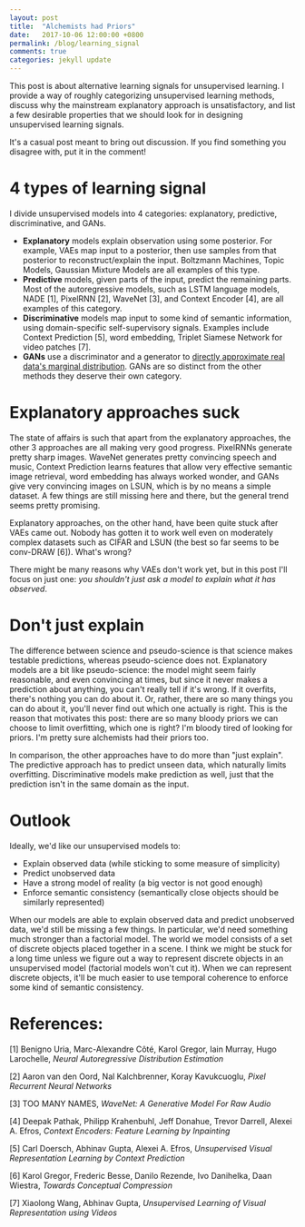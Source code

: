 ```yaml
---
layout: post
title:  "Alchemists had Priors"
date:   2017-10-06 12:00:00 +0800
permalink: /blog/learning_signal
comments: true
categories: jekyll update
---
```


This post is about alternative learning signals for unsupervised learning. I provide a way of roughly categorizing
unsupervised learning methods, discuss why the mainstream explanatory approach is unsatisfactory, and list a few
desirable properties that we should look for in designing unsupervised learning signals.

It's a casual post meant to bring out discussion. If you find something you disagree with, put it in the comment!


# 4 types of learning signal

I divide unsupervised models into 4 categories: explanatory, predictive, discriminative, and GANs. 

- __Explanatory__ models explain observation using some posterior. For example, VAEs map input to a posterior, then use
samples from that posterior to reconstruct/explain the input. Boltzmann Machines, Topic Models, Gaussian Mixture Models
are all examples of this type.
- __Predictive__ models, given parts of the input, predict the remaining parts. Most of the autoregressive models, such
as LSTM language models, NADE [1], PixelRNN [2], WaveNet [3], and Context Encoder [4], are all examples of this category.
- __Discriminative__ models map input to some kind of semantic information, using domain-specific self-supervisory
signals.  Examples include Context Prediction [5], word embedding, Triplet Siamese Network for video patches [7].
- __GANs__ use a discriminator and a generator to [directly approximate real data's marginal
distribution](/blog/wgan_energy). GANs are so distinct from the other methods they deserve their own category.


# Explanatory approaches suck

The state of affairs is such that apart from the explanatory approaches, the other 3 approaches are all making very good
progress. PixelRNNs generate pretty sharp images. WaveNet generates pretty convincing speech and music, Context
Prediction learns features that allow very effective semantic image retrieval, word embedding has always worked wonder,
and GANs give very convincing images on LSUN, which is by no means a simple dataset. A few things are still missing here
and there, but the general trend seems pretty promising.

Explanatory approaches, on the other hand, have been quite stuck after VAEs came out. Nobody has gotten it to work well
even on moderately complex datasets such as CIFAR and LSUN (the best so far seems to be conv-DRAW [6]). What's wrong?

There might be many reasons why VAEs don't work yet, but in this post I'll focus on just one: *you shouldn't just ask a
model to explain what it has observed*.


# Don't just explain

The difference between science and pseudo-science is that science makes testable predictions, whereas pseudo-science
does not. Explanatory models are a bit like pseudo-science: the model might seem fairly reasonable, and even convincing
at times, but since it never makes a prediction about anything, you can't really tell if it's wrong. If it overfits,
there's nothing you can do about it. Or, rather, there are so many things you can do about it, you'll never find out
which one actually is right. This is the reason that motivates this post: there are so many bloody priors we can choose
to limit overfitting, which one is right? I'm bloody tired of looking for priors. I'm pretty sure alchemists had their
priors too.

In comparison, the other approaches have to do more than "just explain". The predictive approach has to predict unseen
data, which naturally limits overfitting. Discriminative models make prediction as well, just that the prediction isn't
in the same domain as the input.

# Outlook

Ideally, we'd like our unsupervised models to:

- Explain observed data (while sticking to some measure of simplicity)
- Predict unobserved data
- Have a strong model of reality (a big vector is not good enough)
- Enforce semantic consistency (semantically close objects should be similarly represented)

When our models are able to explain observed data and predict unobserved data, we'd still be missing a few things.  In
particular, we'd need something much stronger than a factorial model. The world we model consists of a set of discrete
objects placed together in a scene. I think we might be stuck for a long time unless we figure out a way to represent
discrete objects in an unsupervised model (factorial models won't cut it). When we can represent discrete objects, it'll
be much easier to use temporal coherence to enforce some kind of semantic consistency.


# References:

[1] Benigno Uria, Marc-Alexandre Côté, Karol Gregor, Iain Murray, Hugo Larochelle, _Neural Autoregressive Distribution Estimation_

[2] Aaron van den Oord, Nal Kalchbrenner, Koray Kavukcuoglu, _Pixel Recurrent Neural Networks_

[3] TOO MANY NAMES, _WaveNet: A Generative Model For Raw Audio_

[4] Deepak Pathak, Philipp Krahenbuhl, Jeff Donahue, Trevor Darrell, Alexei A. Efros, _Context Encoders: Feature Learning by Inpainting_

[5] Carl Doersch, Abhinav Gupta, Alexei A. Efros, _Unsupervised Visual Representation Learning by Context Prediction_

[6] Karol Gregor, Frederic Besse, Danilo Rezende, Ivo Danihelka, Daan Wiestra, _Towards Conceptual Compression_

[7] Xiaolong Wang, Abhinav Gupta, _Unsupervised Learning of Visual Representation using Videos_

